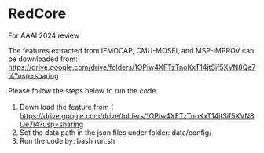 # RedCore
For AAAI 2024 review

The features extracted from IEMOCAP, CMU-MOSEI, and MSP-IMPROV can be downloaded from: https://drive.google.com/drive/folders/1OPiw4XFTzTnoKxT14jtSif5XVN8Qe7l4?usp=sharing



Please follow the steps below to run the code.
1. Down load the feature from： https://drive.google.com/drive/folders/1OPiw4XFTzTnoKxT14jtSif5XVN8Qe7l4?usp=sharing
2. Set the data path in the json files under folder: data/config/
3. Run the code by: bash run.sh
